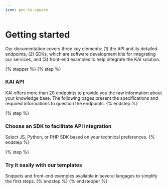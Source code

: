 ```yaml
---
icon: pen-to-square
---
```


# Getting started

Our documentation covers three key elements: (1) the API and its detailed endpoints, (2) SDKs, which are software development kits for integrating our services, and (3) front-end examples to help integrate the KAI solution.

{% stepper %}
{% step %}
### KAI API

KAI offers more than 20 endpoints to provide you the raw information about your knowledge base. The following pages present the specifications and required informations to question the endpoints.
{% endstep %}

{% step %}
### Choose an SDK to facilitate API integration

Select JS, Python, or PHP SDK based on your technical preferences.
{% endstep %}

{% step %}
### Try it easily with our templates

Snippets and front-end exemples available in several langages to simplify the first steps.
{% endstep %}
{% endstepper %}

